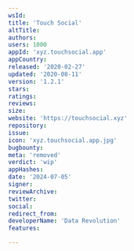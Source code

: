 ```yaml
---
wsId: 
title: 'Touch Social'
altTitle: 
authors: 
users: 1000
appId: 'xyz.touchsocial.app'
appCountry: 
released: '2020-02-27'
updated: '2020-08-11'
version: '1.2.1'
stars: 
ratings: 
reviews: 
size: 
website: 'https://touchsocial.xyz'
repository: 
issue: 
icon: 'xyz.touchsocial.app.jpg'
bugbounty: 
meta: 'removed'
verdict: 'wip'
appHashes: 
date: '2024-07-05'
signer: 
reviewArchive: 
twitter: 
social: 
redirect_from: 
developerName: 'Data Revolution'
features: 

---
```


